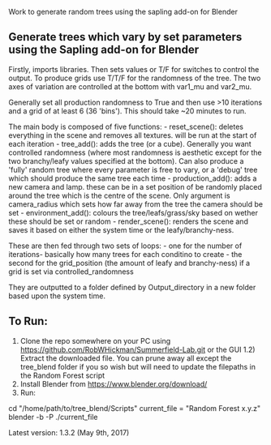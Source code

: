 
Work to generate random trees using the sapling add-on for Blender

Generate trees which vary by set parameters using the Sapling add-on for Blender
--------------------------------------------------------------------------------
Firstly, imports libraries. Then sets values or T/F for switches to control the output. To produce grids use T/T/F
for the randomness of the tree. The two axes of variation are controlled at the bottom with var1_mu and var2_mu.

Generally set all production randomness to True and then use >10 iterations and a grid of at least 6 (36 'bins').
This should take ~20 minutes to run.

The main body is composed of five functions:
	- reset_scene():
		deletes everything in the scene and removes all textures. will be run at the start of each iteration
	- tree_add():
		adds the tree (or a cube). Generally you want controlled randomness (where most randomness is aesthetic
		except for the two branchy/leafy values specified at the bottom). Can also produce a 'fully' random tree
		where every parameter is free to vary, or a 'debug' tree which should produce the same tree each time
	- production_add():
		adds a new camera and lamp. these can be in a set position of be randomly placed around the tree which
		is the centre of the scene. Only argument is camera_radius which sets how far away from the tree the
		camera should be set
	- environment_add():
		colours the tree/leafs/grass/sky based on wether these should be set or random
	- render_scene():
		renders the scene and saves it based on either the system time or the leafy/branchy-ness.

These are then fed through two sets of loops:
	- one for the number of iterations- basically how many trees for each conditino to create
	- the second for the grid_position (the amount of leafy and branchy-ness) if a grid is set via controlled_randomness

They are outputted to a folder defined by Output_directory in a new folder based upon the system time.

To Run:
--------------------------------------------------------------------------------

1) Clone the repo somewhere on your PC using https://github.com/RobWHickman/Summerfield-Lab.git or the GUI
  1.2) Extract the downloaded file. You can prune away all except the tree_blend folder if you so wish but
  will need to update the filepaths in the Random Forest script
2) Install Blender from https://www.blender.org/download/
3) Run:

cd "/home/path/to/tree_blend/Scripts"
current_file = "Random Forest x.y.z"
blender -b -P ./current_file

Latest version: 1.3.2 (May 9th, 2017)
